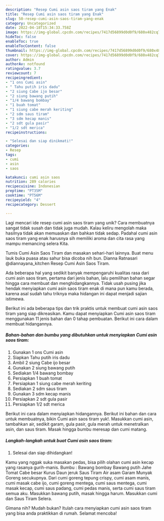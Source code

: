```yaml
---
description: "Resep Cumi asin saos tiram yang Enak"
title: "Resep Cumi asin saos tiram yang Enak"
slug: 50-resep-cumi-asin-saos-tiram-yang-enak
category: Uncategorized
date: 2022-04-18T15:34:33.758Z
image: https://img-global.cpcdn.com/recipes/7417d56899d0d0f9/680x482cq70/cumi-asin-saos-tiram-foto-resep-utama.jpg
hideToc: false
enableToc: true
enableTocContent: false
thumbnail: https://img-global.cpcdn.com/recipes/7417d56899d0d0f9/680x482cq70/cumi-asin-saos-tiram-foto-resep-utama.jpg
cover: https://img-global.cpcdn.com/recipes/7417d56899d0d0f9/680x482cq70/cumi-asin-saos-tiram-foto-resep-utama.jpg
author: Admin
authorAv: notfound
ratingvalue: 3.7
reviewcount: 7
recipeingredient:
- "1 ons Cumi asin"
- " Tahu putih iris dadu"
- "2 siung Cabe ijo besar"
- "2 siung bawang putih"
- "1/4 bawang bombay"
- "1 buah tomat"
- "1 siung cabe merah keriting"
- "2 sdm saus tiram"
- "3 sdm kecap manis"
- "2 sdt gula pasir"
- "1/2 sdt merica"
recipeinstructions:

- "Selesai dan siap dinikmati!"
categories:
- Resep
tags:
- cumi
- asin
- saos

katakunci: cumi asin saos 
nutrition: 289 calories
recipecuisine: Indonesian
preptime: "PT35M"
cooktime: "PT56M"
recipeyield: "4"
recipecategory: Dessert

---
```





Lagi mencari ide resep cumi asin saos tiram yang unik? Cara membuatnya sangat tidak susah dan tidak juga mudah. Kalau keliru mengolah maka hasilnya tidak akan memuaskan dan bahkan tidak sedap. Padahal cumi asin saos tiram yang enak harusnya sih memiliki aroma dan cita rasa yang mampu memancing selera Kita.





Tumis Cumi Asin Saos Tiram dan masakan sehari-hari lainnya. Buat menu lauk buka puasa atau sahur bisa dicoba nih bun. Dianna Ratnasari @diannayana_kitchen Resep Cumi Asin Saos Tiram.

Ada beberapa hal yang sedikit banyak mempengaruhi kualitas rasa dari cumi asin saos tiram, pertama dari jenis bahan, lalu pemilihan bahan segar hingga cara membuat dan menghidangkannya. Tidak usah pusing jika hendak menyiapkan cumi asin saos tiram enak di mana pun kamu berada, karena asal sudah tahu triknya maka hidangan ini dapat menjadi sajian istimewa.






Berikut ini ada beberapa tips dan trik praktis untuk membuat cumi asin saos tiram yang siap dikreasikan. Kamu dapat menyiapkan Cumi asin saos tiram menggunakan 11 jenis bahan dan 0 tahap pembuatan. Berikut ini cara dalam membuat hidangannya.

<!--inarticleads1-->

##### Bahan-bahan dan bumbu yang dibutuhkan untuk menyiapkan Cumi asin saos tiram:

1. Gunakan 1 ons Cumi asin
1. Siapkan  Tahu putih iris dadu
1. Ambil 2 siung Cabe ijo besar
1. Gunakan 2 siung bawang putih
1. Sediakan 1/4 bawang bombay
1. Persiapkan 1 buah tomat
1. Persiapkan 1 siung cabe merah keriting
1. Sediakan 2 sdm saus tiram
1. Gunakan 3 sdm kecap manis
1. Persiapkan 2 sdt gula pasir
1. Persiapkan 1/2 sdt merica


Berikut ini cara dalam menyiapkan hidangannya. Berikut ini bahan dan cara untuk membuatnya, bikin Cumi asin saos tiram yuk!. Masukkan cumi asin, tambahkan air, sedikit garam, gula pasir, gula merah untuk menetralkan asin, dan saus tiram. Masak hingga bumbu meresap dan cumi matang. 

<!--inarticleads2-->

##### Langkah-langkah untuk buat Cumi asin saos tiram:


1. Selesai dan siap dihidangkan!

Kamu yang nggak suka masakan pedas, bisa pilih olahan cumi asin kecap yang rasanya gurih-manis. Bumbu : Bawang bombay Bawang putih Jahe Tomat Cabe besar Kurus Daun jeruk Saus Tiram Air asam Garam Munyak Goreng secukupnya. Dari cumi goreng tepung crispy, cumi asam manis, cumi masak cabe ijo, cumi goreng mentega, cumi saus mentega, cumi masak kecap, cumi saus padang, cumi pedas manis, serta cumi saus tiram semua aku. Masukkan bawang putih, masak hingga harum. Masukkan cumi dan Saus Tiram Selera. 

Gimana nih? Mudah bukan? Itulah cara menyiapkan cumi asin saos tiram yang bisa anda praktikkan di rumah. Selamat mencoba!
